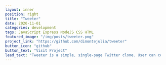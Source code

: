 ```yaml
---
layout: inner
position: right
title: "Tweeter"
date: 2020-11-01
categories: development
tags: JavaScript Express NodeJS CSS HTML
featured_image: "/img/posts/tweeter.png"
project_link: "https://github.com/dimontejulia/tweeter"
button_icon: "github"
button_text: "Visit Project"
lead_text: "Tweeter is a simple, single-page Twitter clone. User can compose tweets and browse tweets on the Tweeter page. The Tweeter app is responsive on mobile, tablet and desktop devices."
---
```

